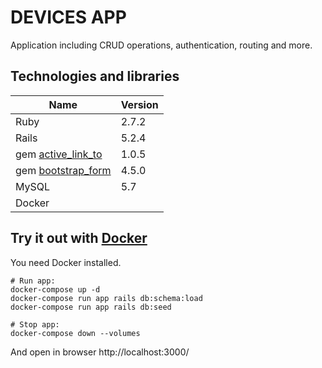 # DEVICES APP

Application including CRUD operations, authentication, routing and more.

## Technologies and libraries

| Name   | Version |
|--------|---------|
| Ruby   | 2.7.2   |
| Rails  | 5.2.4   |
| gem [active_link_to](https://github.com/comfy/active_link_to) | 1.0.5 |
| gem [bootstrap_form](https://github.com/bootstrap-ruby/bootstrap_form) | 4.5.0 |
| MySQL  | 5.7     |
| Docker |         |

## Try it out with [Docker](https://www.docker.com/)

You need Docker installed.

    # Run app:
    docker-compose up -d
    docker-compose run app rails db:schema:load
    docker-compose run app rails db:seed

    # Stop app:
    docker-compose down --volumes

And open in browser http://localhost:3000/